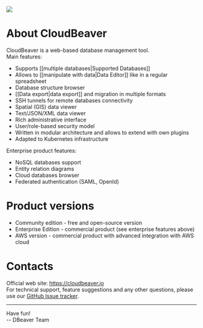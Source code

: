 <img src="https://github.com/dbeaver/cloudbeaver/wiki/images/cloudbeaver-logo.png"/>

# About CloudBeaver

CloudBeaver is a web-based database management tool.  
Main features:

* Supports [[multiple databases|Supported Databases]]
* Allows to [[manipulate with data|Data Editor]] like in a regular spreadsheet
* Database structure browser
* [[Data export|data export]] and migration in multiple formats
* SSH tunnels for remote databases connectivity
* Spatial (GIS) data viewer
* Text/JSON/XML data viewer
* Rich administrative interface
* User/role-based security model
* Written in modular architecture and allows to extend with own plugins
* Adapted to Kubernetes infrastructure

Enterprise product features:

* NoSQL databases support
* Entity relation diagrams
* Cloud databases browser
* Federated authentication (SAML, OpenId)

# Product versions

- Community edition - free and open-source version
- Enterprise Edition - commercial product (see enterprise features above)
- AWS version - commercial product with advanced integration with AWS cloud

# Contacts

Official web site: https://cloudbeaver.io  
For technical support, feature suggestions and any other questions, please use our <a href="https://github.com/dbeaver/cloudbeaver/issues">GitHub Issue tracker</a>.

-----------

Have fun!  
-- DBeaver Team